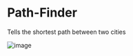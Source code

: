 # Path-Finder
Tells the shortest path between two cities

![image](https://github.com/user-attachments/assets/b4a18057-6443-4471-9cd5-142c06ffc40f)
